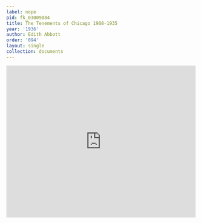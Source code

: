 ```yaml
---
label: nope
pid: fk_03009084
title: The Tenements of Chicago 1908-1935
year: '1936'
author: Edith Abbott
order: '094'
layout: single
collection: documents
---
```

<iframe src="https://northwestern.app.box.com/embed/s/jkvrj8cpdd6d75ux0nsi43mxafjbct0o?sortColumn=date&view=list" width="500" height="400" frameborder="0" allowfullscreen webkitallowfullscreen msallowfullscreen></iframe>
